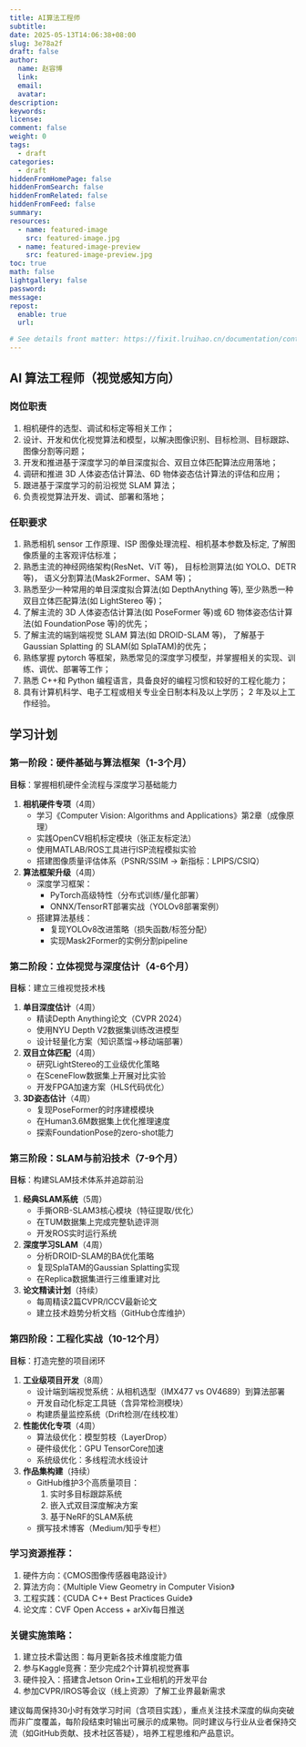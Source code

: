 ```yaml
---
title: AI算法工程师
subtitle:
date: 2025-05-13T14:06:38+08:00
slug: 3e78a2f
draft: false
author:
  name: 赵容博
  link:
  email:
  avatar:
description:
keywords:
license:
comment: false
weight: 0
tags:
  - draft
categories:
  - draft
hiddenFromHomePage: false
hiddenFromSearch: false
hiddenFromRelated: false
hiddenFromFeed: false
summary:
resources:
  - name: featured-image
    src: featured-image.jpg
  - name: featured-image-preview
    src: featured-image-preview.jpg
toc: true
math: false
lightgallery: false
password:
message:
repost:
  enable: true
  url:

# See details front matter: https://fixit.lruihao.cn/documentation/content-management/introduction/#front-matter
---
```


<!--more-->

## AI 算法工程师（视觉感知方向）

### 岗位职责

1. 相机硬件的选型、调试和标定等相关工作；
2. 设计、开发和优化视觉算法和模型，以解决图像识别、目标检测、目标跟踪、图像分割等问题；
3. 开发和推进基于深度学习的单目深度拟合、双目立体匹配算法应用落地；
4. 调研和推进 3D 人体姿态估计算法、6D 物体姿态估计算法的评估和应用；
5. 跟进基于深度学习的前沿视觉 SLAM 算法；
6. 负责视觉算法开发、调试、部署和落地；

### 任职要求

1. 熟悉相机 sensor 工作原理、ISP 图像处理流程、相机基本参数及标定, 了解图像质量的主客观评估标准；
2. 熟悉主流的神经网络架构(ResNet、ViT 等)， 目标检测算法(如 YOLO、DETR 等)， 语义分割算法(Mask2Former、SAM 等)；
3. 熟悉至少一种常用的单目深度拟合算法(如 DepthAnything 等), 至少熟悉一种双目立体匹配算法(如 LightStereo 等)；
4. 了解主流的 3D 人体姿态估计算法(如 PoseFormer 等)或 6D 物体姿态估计算法(如 FoundationPose 等)的优先；
5. 了解主流的端到端视觉 SLAM 算法(如 DROID-SLAM 等)， 了解基于 Gaussian Splatting 的 SLAM(如 SplaTAM)的优先；
6. 熟练掌握 pytorch 等框架，熟悉常见的深度学习模型，并掌握相关的实现、训练、调优、部署等工作；
7. 熟悉 C++和 Python 编程语言，具备良好的编程习惯和较好的工程化能力；
8. 具有计算机科学、电子工程或相关专业全日制本科及以上学历； 2 年及以上工作经验。

## 学习计划

### 第一阶段：硬件基础与算法框架（1-3个月）

**目标**：掌握相机硬件全流程与深度学习基础能力

1. **相机硬件专项**（4周）
   - 学习《Computer Vision: Algorithms and Applications》第2章（成像原理）
   - 实践OpenCV相机标定模块（张正友标定法）
   - 使用MATLAB/ROS工具进行ISP流程模拟实验
   - 搭建图像质量评估体系（PSNR/SSIM → 新指标：LPIPS/CSIQ）
2. **算法框架升级**（4周）
   - 深度学习框架：
     - PyTorch高级特性（分布式训练/量化部署）
     - ONNX/TensorRT部署实战（YOLOv8部署案例）
   - 搭建算法基线：
     - 复现YOLOv8改进策略（损失函数/标签分配）
     - 实现Mask2Former的实例分割pipeline

### 第二阶段：立体视觉与深度估计（4-6个月）

**目标**：建立三维视觉技术栈

1. **单目深度估计**（4周）
   - 精读Depth Anything论文（CVPR 2024）
   - 使用NYU Depth V2数据集训练改进模型
   - 设计轻量化方案（知识蒸馏→移动端部署）
2. **双目立体匹配**（4周）
   - 研究LightStereo的工业级优化策略
   - 在SceneFlow数据集上开展对比实验
   - 开发FPGA加速方案（HLS代码优化）
3. **3D姿态估计**（4周）
   - 复现PoseFormer的时序建模模块
   - 在Human3.6M数据集上优化推理速度
   - 探索FoundationPose的zero-shot能力

### 第三阶段：SLAM与前沿技术（7-9个月）

**目标**：构建SLAM技术体系并追踪前沿

1. **经典SLAM系统**（5周）
   - 手撕ORB-SLAM3核心模块（特征提取/优化）
   - 在TUM数据集上完成完整轨迹评测
   - 开发ROS实时运行系统
2. **深度学习SLAM**（4周）
   - 分析DROID-SLAM的BA优化策略
   - 复现SplaTAM的Gaussian Splatting实现
   - 在Replica数据集进行三维重建对比
3. **论文精读计划**（持续）
   - 每周精读2篇CVPR/ICCV最新论文
   - 建立技术趋势分析文档（GitHub仓库维护）

### 第四阶段：工程化实战（10-12个月）

**目标**：打造完整的项目闭环

1. **工业级项目开发**（8周）
   - 设计端到端视觉系统：从相机选型（IMX477 vs OV4689）到算法部署
   - 开发自动化标定工具链（含异常检测模块）
   - 构建质量监控系统（Drift检测/在线校准）
2. **性能优化专项**（4周）
   - 算法级优化：模型剪枝（LayerDrop）
   - 硬件级优化：GPU TensorCore加速
   - 系统级优化：多线程流水线设计
3. **作品集构建**（持续）
   - GitHub维护3个高质量项目：
     1. 实时多目标跟踪系统
     2. 嵌入式双目深度解决方案
     3. 基于NeRF的SLAM系统
   - 撰写技术博客（Medium/知乎专栏）

### 学习资源推荐：

1. 硬件方向：《CMOS图像传感器电路设计》
2. 算法方向：《Multiple View Geometry in Computer Vision》
3. 工程实践：《CUDA C++ Best Practices Guide》
4. 论文库：CVF Open Access + arXiv每日推送

### 关键实施策略：

1. 建立技术雷达图：每月更新各技术维度能力值
2. 参与Kaggle竞赛：至少完成2个计算机视觉赛事
3. 硬件投入：搭建含Jetson Orin+工业相机的开发平台
4. 参加CVPR/IROS等会议（线上资源）了解工业界最新需求

建议每周保持30小时有效学习时间（含项目实践），重点关注技术深度的纵向突破而非广度覆盖，每阶段结束时输出可展示的成果物。同时建议与行业从业者保持交流（如GitHub贡献、技术社区答疑），培养工程思维和产品意识。
